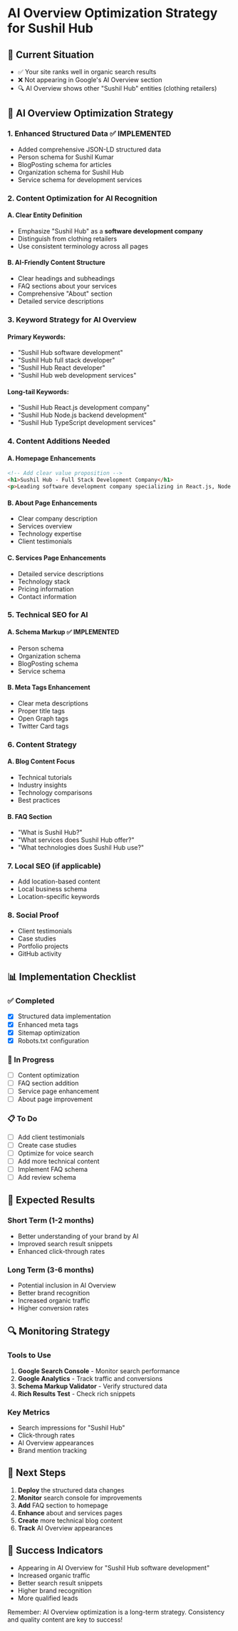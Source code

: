 # AI Overview Optimization Strategy for Sushil Hub

## 🎯 Current Situation
- ✅ Your site ranks well in organic search results
- ❌ Not appearing in Google's AI Overview section
- 🔍 AI Overview shows other "Sushil Hub" entities (clothing retailers)

## 🚀 AI Overview Optimization Strategy

### 1. **Enhanced Structured Data** ✅ IMPLEMENTED
- Added comprehensive JSON-LD structured data
- Person schema for Sushil Kumar
- BlogPosting schema for articles
- Organization schema for Sushil Hub
- Service schema for development services

### 2. **Content Optimization for AI Recognition**

#### A. **Clear Entity Definition**
- Emphasize "Sushil Hub" as a **software development company**
- Distinguish from clothing retailers
- Use consistent terminology across all pages

#### B. **AI-Friendly Content Structure**
- Clear headings and subheadings
- FAQ sections about your services
- Comprehensive "About" section
- Detailed service descriptions

### 3. **Keyword Strategy for AI Overview**

#### Primary Keywords:
- "Sushil Hub software development"
- "Sushil Hub full stack developer"
- "Sushil Hub React developer"
- "Sushil Hub web development services"

#### Long-tail Keywords:
- "Sushil Hub React.js development company"
- "Sushil Hub Node.js backend development"
- "Sushil Hub TypeScript development services"

### 4. **Content Additions Needed**

#### A. **Homepage Enhancements**
```html
<!-- Add clear value proposition -->
<h1>Sushil Hub - Full Stack Development Company</h1>
<p>Leading software development company specializing in React.js, Node.js, and modern web technologies.</p>
```

#### B. **About Page Enhancements**
- Clear company description
- Services overview
- Technology expertise
- Client testimonials

#### C. **Services Page Enhancements**
- Detailed service descriptions
- Technology stack
- Pricing information
- Contact information

### 5. **Technical SEO for AI**

#### A. **Schema Markup** ✅ IMPLEMENTED
- Person schema
- Organization schema
- BlogPosting schema
- Service schema

#### B. **Meta Tags Enhancement**
- Clear meta descriptions
- Proper title tags
- Open Graph tags
- Twitter Card tags

### 6. **Content Strategy**

#### A. **Blog Content Focus**
- Technical tutorials
- Industry insights
- Technology comparisons
- Best practices

#### B. **FAQ Section**
- "What is Sushil Hub?"
- "What services does Sushil Hub offer?"
- "What technologies does Sushil Hub use?"

### 7. **Local SEO (if applicable)**
- Add location-based content
- Local business schema
- Location-specific keywords

### 8. **Social Proof**
- Client testimonials
- Case studies
- Portfolio projects
- GitHub activity

## 📊 Implementation Checklist

### ✅ Completed
- [x] Structured data implementation
- [x] Enhanced meta tags
- [x] Sitemap optimization
- [x] Robots.txt configuration

### 🔄 In Progress
- [ ] Content optimization
- [ ] FAQ section addition
- [ ] Service page enhancement
- [ ] About page improvement

### 📋 To Do
- [ ] Add client testimonials
- [ ] Create case studies
- [ ] Optimize for voice search
- [ ] Add more technical content
- [ ] Implement FAQ schema
- [ ] Add review schema

## 🎯 Expected Results

### Short Term (1-2 months)
- Better understanding of your brand by AI
- Improved search result snippets
- Enhanced click-through rates

### Long Term (3-6 months)
- Potential inclusion in AI Overview
- Better brand recognition
- Increased organic traffic
- Higher conversion rates

## 🔍 Monitoring Strategy

### Tools to Use
1. **Google Search Console** - Monitor search performance
2. **Google Analytics** - Track traffic and conversions
3. **Schema Markup Validator** - Verify structured data
4. **Rich Results Test** - Check rich snippets

### Key Metrics
- Search impressions for "Sushil Hub"
- Click-through rates
- AI Overview appearances
- Brand mention tracking

## 📝 Next Steps

1. **Deploy** the structured data changes
2. **Monitor** search console for improvements
3. **Add** FAQ section to homepage
4. **Enhance** about and services pages
5. **Create** more technical blog content
6. **Track** AI Overview appearances

## 🎉 Success Indicators

- Appearing in AI Overview for "Sushil Hub software development"
- Increased organic traffic
- Better search result snippets
- Higher brand recognition
- More qualified leads

Remember: AI Overview optimization is a long-term strategy. Consistency and quality content are key to success!
